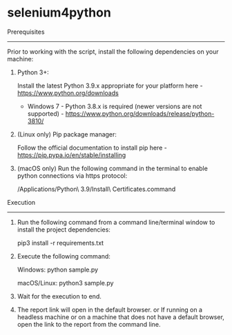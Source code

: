 # selenium4python

Prerequisites
***************
Prior to working with the script, install the following dependencies on your machine:
1. Python 3+:

   Install the latest Python 3.9.x appropriate for your platform here - https://www.python.org/downloads
      * Windows 7 - Python 3.8.x is required (newer versions are not supported) - https://www.python.org/downloads/release/python-3810/

2. (Linux only) Pip package manager:

    Follow the official documentation to install pip here - https://pip.pypa.io/en/stable/installing

3. (macOS only) Run the following command in the terminal to enable python connections via https protocol:

   /Applications/Python\ 3.9/Install\ Certificates.command

Execution
***************
1. Run the following command from a command line/terminal window to install the project dependencies:

   pip3 install -r requirements.txt

2. Execute the following command:

   Windows:
      python sample.py

   macOS/Linux:
      python3 sample.py

3. Wait for the execution to end.
4. The report link will open in the default browser.
   or
   If running on a headless machine or on a machine that does not have a default browser, open the link to the report from the command line.